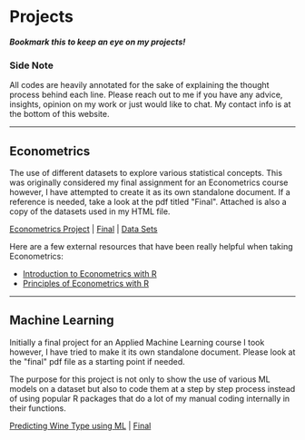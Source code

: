 Projects
=====

***Bookmark this to keep an eye on my projects!***

### Side Note

All codes are heavily annotated for the sake of explaining the thought process behind each line. Please reach out to me if you have any advice, insights, opinion on my work or just would like to chat. My contact info is at the bottom of this website.

---
## Econometrics 

The use of different datasets to explore various statistical concepts. This was originally considered my final assignment for an Econometrics course however, I have attempted to create it as its own standalone document. If a reference is needed, take a look at the pdf titled "Final". Attached is also a copy of the datasets used in my HTML file.

[Econometrics Project](https://rawcdn.githack.com/jadistanbelly/Econometrics/2e0ee4fba41774c60219db74cbc1f90d9f12bf6c/Econometrics%20Project.html) | [Final](https://github.com/jadistanbelly/Econometrics/raw/main/Final.pdf) | [Data Sets](https://github.com/jadistanbelly/Econometrics/raw/main/DataSets.zip)

Here are a few external resources that have been really helpful when taking Econometrics:

  - [Introduction to Econometrics with R](https://www.econometrics-with-r.org/index.html)
  - [Principles of Econometrics with R](https://bookdown.org/ccolonescu/RPoE4/)

---

## Machine Learning

Initially a final project for an Applied Machine Learning course I took however, I have tried to make it its own standalone document. Please look at the "final" pdf file as a starting point if needed. 

The purpose for this project is not only to show the use of various ML models on a dataset but also to code them at a step by step process instead of using popular R packages that do a lot of my manual coding internally in their functions. 

[Predicting Wine Type using ML](https://rawcdn.githack.com/jadistanbelly/Machine-Learning/5ba064e12c83da457af953be25070ab3bc345dcb/Predicting_Wine_Type_ML.html) | [Final](https://github.com/jadistanbelly/Machine-Learning/raw/main/Final.pdf)
